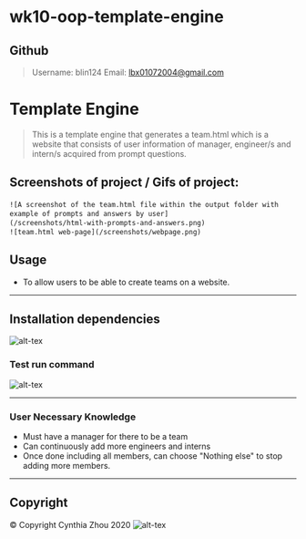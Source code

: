 # wk10-oop-template-engine

 ## Github
  > Username: blin124
  > Email: lbx01072004@gmail.com

  # Template Engine

  > This is a template engine that generates a team.html which is a website that consists of user information of manager, engineer/s and intern/s acquired from prompt questions.

  ## Screenshots of project / Gifs of project:
    ![A screenshot of the team.html file within the output folder with example of prompts and answers by user]
    (/screenshots/html-with-prompts-and-answers.png)
    ![team.html web-page](/screenshots/webpage.png)

  ## Usage
  - To allow users to be able to create teams on a website.

  ---

  ## Installation dependencies
  ![alt-tex](https://img.shields.io/badge/npm-install-green)

  ### Test run command
  ![alt-tex](https://img.shields.io/badge/npm-test-brightgreen)

  ---

  ### User Necessary Knowledge
  - Must have a manager for there to be a team
  - Can continuously add more engineers and interns
  - Once done including all members, can choose "Nothing else" to stop adding more members.

  ---

  ## Copyright
  © Copyright Cynthia Zhou 2020
  ![alt-tex](https://img.shields.io/badge/copyright-cynthiazhou-blue)